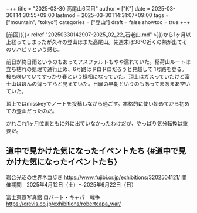 +++
title = "2025-03-30 高尾山6回目"
author = ["K"]
date = 2025-03-30T14:30:55+09:00
lastmod = 2025-03-30T14:31:07+09:00
tags = ["mountain", "tokyo"]
categories = ["登山"]
draft = false
showtoc = true
+++

[前回]({{< relref "20250330142907-2025_02_22_石老山.md" >}})から1ヶ月以上経ってしまったが久々の登山はまた高尾山。先週末は38℃近くの熱が出てそのリハビリという感じ。

前日が終日雨というのもあってアスファルトもやや濡れていた。稲荷山ルートは立ち枯れの処理で通行止め、6号路はドロドロだろうと見越して
1号路を登る。桜も咲いていてすっかり春という様相になっていた。頂上はガスっていたけど富士山はほんの薄っすらと見えていた。日曜の早朝というのもあってまあまあ空いていた。

頂上ではmisskeyでノートを投稿しながら過ごす。本格的に使い始めてから初めての登山だったのだ。

かれこれ1ヶ月位まともに外に出ていなかったわけだが、やっぱり気分転換は重要だ。


## 道中で見かけた気になったイベントたち {#道中で見かけた気になったイベントたち}

岩合光昭の世界ネコ歩き <https://www.fujibi.or.jp/exhibitions/3202504121/> 開催期間　2025年4月12日（土）～2025年6月22日（日）

富士東京写真館 ロバート・キャパ　戦争 <https://crevis.co.jp/exhibitions/robertcapa_war/>
